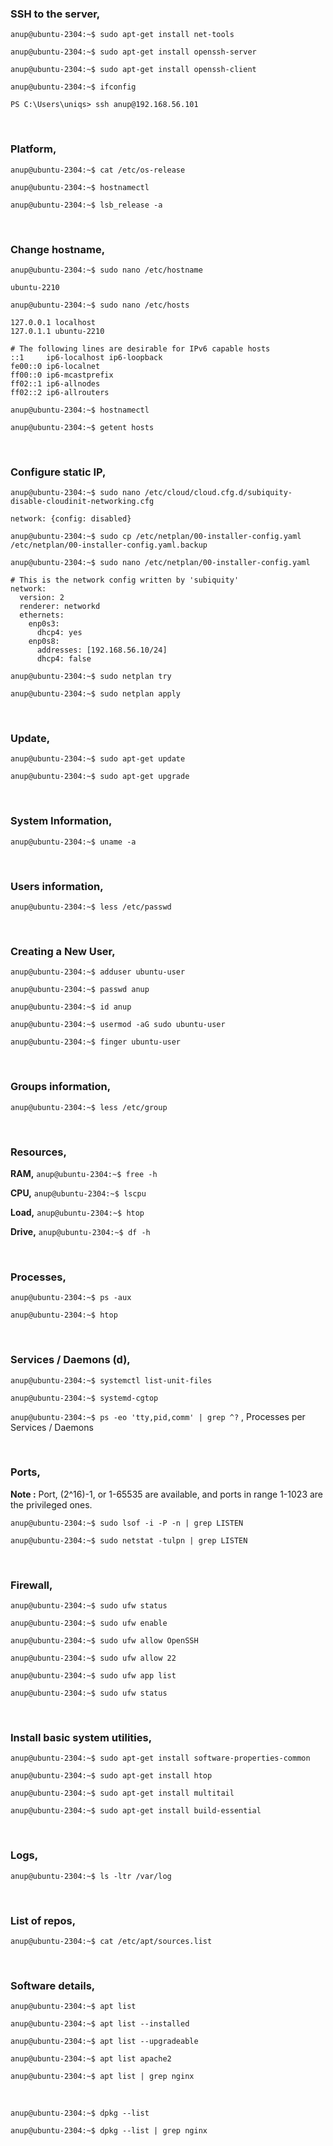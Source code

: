 ### SSH to the server,

`anup@ubuntu-2304:~$ sudo apt-get install net-tools`

`anup@ubuntu-2304:~$ sudo apt-get install openssh-server`

`anup@ubuntu-2304:~$ sudo apt-get install openssh-client`


`anup@ubuntu-2304:~$ ifconfig`

`PS C:\Users\uniqs> ssh anup@192.168.56.101`

<br>

### Platform,

`anup@ubuntu-2304:~$ cat /etc/os-release`

`anup@ubuntu-2304:~$ hostnamectl`

`anup@ubuntu-2304:~$ lsb_release -a`

<br>

### Change hostname,

`anup@ubuntu-2304:~$ sudo nano /etc/hostname`

    ubuntu-2210

`anup@ubuntu-2304:~$ sudo nano /etc/hosts`

    127.0.0.1 localhost
    127.0.1.1 ubuntu-2210
    
    # The following lines are desirable for IPv6 capable hosts
    ::1     ip6-localhost ip6-loopback
    fe00::0 ip6-localnet
    ff00::0 ip6-mcastprefix
    ff02::1 ip6-allnodes
    ff02::2 ip6-allrouters

`anup@ubuntu-2304:~$ hostnamectl`

`anup@ubuntu-2304:~$ getent hosts`

<br>

### Configure static IP,

`anup@ubuntu-2304:~$ sudo nano /etc/cloud/cloud.cfg.d/subiquity-disable-cloudinit-networking.cfg`

    network: {config: disabled}


`anup@ubuntu-2304:~$ sudo cp /etc/netplan/00-installer-config.yaml /etc/netplan/00-installer-config.yaml.backup`

`anup@ubuntu-2304:~$ sudo nano /etc/netplan/00-installer-config.yaml`

    # This is the network config written by 'subiquity'
    network:
      version: 2
      renderer: networkd
      ethernets:
        enp0s3:
          dhcp4: yes
        enp0s8:
          addresses: [192.168.56.10/24]
          dhcp4: false

`anup@ubuntu-2304:~$ sudo netplan try`

`anup@ubuntu-2304:~$ sudo netplan apply`

<br>

### Update,

`anup@ubuntu-2304:~$ sudo apt-get update`

`anup@ubuntu-2304:~$ sudo apt-get upgrade`

<br>

### System Information,

`anup@ubuntu-2304:~$ uname -a`

<br>

### Users information,

`anup@ubuntu-2304:~$ less /etc/passwd`

<br>

### Creating a New User,

`anup@ubuntu-2304:~$ adduser ubuntu-user`

`anup@ubuntu-2304:~$ passwd anup`

`anup@ubuntu-2304:~$ id anup`

`anup@ubuntu-2304:~$ usermod -aG sudo ubuntu-user`

`anup@ubuntu-2304:~$ finger ubuntu-user`



<br>

### Groups information,

`anup@ubuntu-2304:~$ less /etc/group`

<br>

### Resources,

**RAM,** `anup@ubuntu-2304:~$ free -h`

**CPU,** `anup@ubuntu-2304:~$ lscpu`

**Load,** `anup@ubuntu-2304:~$ htop`

**Drive,** `anup@ubuntu-2304:~$ df -h`

<br>

### Processes,

`anup@ubuntu-2304:~$ ps -aux`

`anup@ubuntu-2304:~$ htop`

<br>

### Services / Daemons (d),

`anup@ubuntu-2304:~$ systemctl list-unit-files`

`anup@ubuntu-2304:~$ systemd-cgtop`

`anup@ubuntu-2304:~$ ps -eo 'tty,pid,comm' | grep ^?` , Processes per Services / Daemons

<br>

### Ports,

**Note :** Port, (2^16)-1, or 1-65535 are available, and ports in range 1-1023 are the privileged ones.

`anup@ubuntu-2304:~$ sudo lsof -i -P -n | grep LISTEN`

`anup@ubuntu-2304:~$ sudo netstat -tulpn | grep LISTEN`

<br>

### Firewall,

`anup@ubuntu-2304:~$ sudo ufw status`

`anup@ubuntu-2304:~$ sudo ufw enable`

`anup@ubuntu-2304:~$ sudo ufw allow OpenSSH`

`anup@ubuntu-2304:~$ sudo ufw allow 22`

`anup@ubuntu-2304:~$ sudo ufw app list`

`anup@ubuntu-2304:~$ sudo ufw status`

<br>

### Install basic system utilities,

`anup@ubuntu-2304:~$ sudo apt-get install software-properties-common`

`anup@ubuntu-2304:~$ sudo apt-get install htop`

`anup@ubuntu-2304:~$ sudo apt-get install multitail`

`anup@ubuntu-2304:~$ sudo apt-get install build-essential`

<br>

### Logs,

`anup@ubuntu-2304:~$ ls -ltr /var/log`

<br>

### List of repos,

`anup@ubuntu-2304:~$ cat /etc/apt/sources.list`

<br>

### Software details,

`anup@ubuntu-2304:~$ apt list`

`anup@ubuntu-2304:~$ apt list --installed`

`anup@ubuntu-2304:~$ apt list --upgradeable`

`anup@ubuntu-2304:~$ apt list apache2`

`anup@ubuntu-2304:~$ apt list | grep nginx`

<br>

`anup@ubuntu-2304:~$ dpkg --list`

`anup@ubuntu-2304:~$ dpkg --list | grep nginx`

<br>
